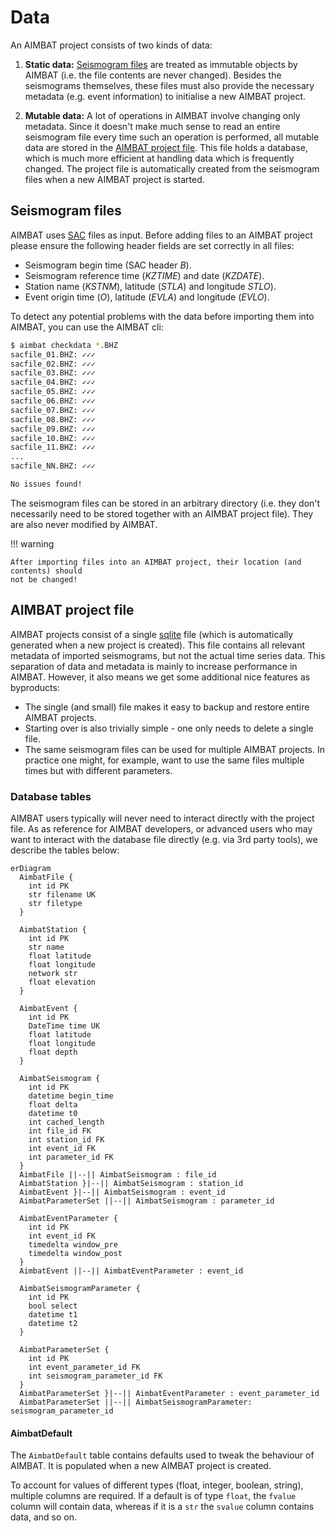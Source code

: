 # Data

An AIMBAT project consists of two kinds of data:

  1. **Static data:** [Seismogram files](data.md#seismogram-files) are treated as
     immutable objects by AIMBAT (i.e. the file contents are never changed).
     Besides the seismograms themselves, these files must also provide the
     necessary metadata (e.g. event information) to initialise a new AIMBAT
     project.

  2. **Mutable data:** A lot of operations in AIMBAT involve changing only metadata.
     Since it doesn't make much sense to read an entire seismogram file every
     time such an operation is performed, all mutable data are stored in the
     [AIMBAT project file](data.md#aimbat-project-file). This file holds a
     database, which is much more efficient at handling data which is frequently
     changed. The project file is automatically created from the seismogram files
     when a new AIMBAT project is started.


## Seismogram files

AIMBAT uses [SAC](https://ds.iris.edu/files/sac-manual/) files as input. Before adding
files to an AIMBAT project please ensure the following header fields are set correctly
in all files:

  - Seismogram begin time (SAC header *B*).
  - Seismogram reference time (*KZTIME*) and date (*KZDATE*).
  - Station name (*KSTNM*), latitude (*STLA*) and longitude *STLO*).
  - Event origin time (*O*), latitude (*EVLA*) and longitude (*EVLO*).

To detect any potential problems with the data before importing them into AIMBAT, you can
use the AIMBAT cli:

<!-- termynal -->

```bash
$ aimbat checkdata *.BHZ
sacfile_01.BHZ: ✓✓✓
sacfile_02.BHZ: ✓✓✓
sacfile_03.BHZ: ✓✓✓
sacfile_04.BHZ: ✓✓✓
sacfile_05.BHZ: ✓✓✓
sacfile_06.BHZ: ✓✓✓
sacfile_07.BHZ: ✓✓✓
sacfile_08.BHZ: ✓✓✓
sacfile_09.BHZ: ✓✓✓
sacfile_10.BHZ: ✓✓✓
sacfile_11.BHZ: ✓✓✓
...
sacfile_NN.BHZ: ✓✓✓

No issues found!
```

The seismogram files can be stored in an arbitrary directory (i.e. they don't necessarily
need to be stored together with an AIMBAT project file). They are also never modified by
AIMBAT.

!!! warning

    After importing files into an AIMBAT project, their location (and contents) should
    not be changed!


## AIMBAT project file

AIMBAT projects consist of a single [sqlite](https://www.sqlite.org) file (which is
automatically generated when a new project is created). This file contains all relevant
metadata of imported seismograms, but not the actual time series data. This separation of
data and metadata is mainly to increase performance in AIMBAT. However, it also means we
get some additional nice features as byproducts:

  - The single (and small) file makes it easy to backup and restore entire AIMBAT
    projects.
  - Starting over is also trivially simple - one only needs to delete a single file.
  - The same seismogram files can be used for multiple AIMBAT projects. In practice
    one might, for example, want to use the same files multiple times but with
    different parameters.


### Database tables

AIMBAT users typically will never need to interact directly with the project file. As as
reference for AIMBAT developers, or advanced users who may want to interact with the
database file directly (e.g. via 3rd party tools), we describe the tables below:

``` mermaid
erDiagram
  AimbatFile {
    int id PK
    str filename UK
    str filetype
  }

  AimbatStation {
    int id PK
    str name
    float latitude
    float longitude
    network str
    float elevation
  }

  AimbatEvent {
    int id PK
    DateTime time UK
    float latitude
    float longitude
    float depth
  }

  AimbatSeismogram {
    int id PK
    datetime begin_time
    float delta
    datetime t0
    int cached_length
    int file_id FK
    int station_id FK
    int event_id FK
    int parameter_id FK
  }
  AimbatFile ||--|| AimbatSeismogram : file_id
  AimbatStation }|--|| AimbatSeismogram : station_id
  AimbatEvent }|--|| AimbatSeismogram : event_id
  AimbatParameterSet ||--|| AimbatSeismogram : parameter_id

  AimbatEventParameter {
    int id PK
    int event_id FK
    timedelta window_pre
    timedelta window_post
  }
  AimbatEvent ||--|| AimbatEventParameter : event_id

  AimbatSeismogramParameter {
    int id PK
    bool select
    datetime t1
    datetime t2
  }

  AimbatParameterSet {
    int id PK
    int event_parameter_id FK
    int seismogram_parameter_id FK
  }
  AimbatParameterSet }|--|| AimbatEventParameter : event_parameter_id
  AimbatParameterSet ||--|| AimbatSeismogramParameter: seismogram_parameter_id

```

#### AimbatDefault

The `AimbatDefault` table contains defaults used to tweak the behaviour of AIMBAT. It is
populated when a new AIMBAT project is created.


To account for values
of different types (float, integer, boolean, string), multiple columns are required. If
a default is of type `float`, the `fvalue` column will contain data, whereas if it is a
`str` the `svalue` column contains data, and so on.
